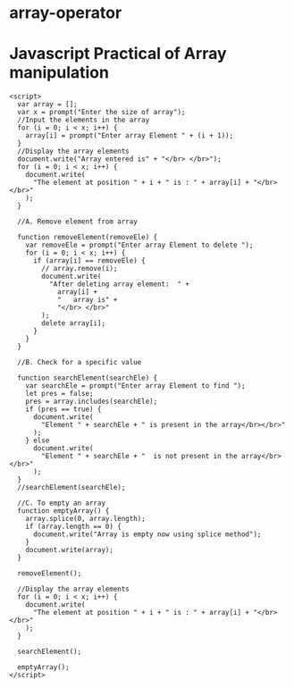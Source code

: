 # array-operator
<!DOCTYPE html>
<html lang="en">
  <head>
    <title>Array Operations</title>
  </head>
  <body>
    <h1>Javascript Practical of Array manipulation</h1>

    <script>
      var array = [];
      var x = prompt("Enter the size of array");
      //Input the elements in the array
      for (i = 0; i < x; i++) {
        array[i] = prompt("Enter array Element " + (i + 1));
      }
      //Display the array elements
      document.write("Array entered is" + "</br> </br>");
      for (i = 0; i < x; i++) {
        document.write(
          "The element at position " + i + " is : " + array[i] + "</br> </br>"
        );
      }

      //A. Remove element from array

      function removeElement(removeEle) {
        var removeEle = prompt("Enter array Element to delete ");
        for (i = 0; i < x; i++) {
          if (array[i] == removeEle) {
            // array.remove(i);
            document.write(
              "After deleting array element:  " +
                array[i] +
                "   array is" +
                "</br> </br>"
            );
            delete array[i];
          }
        }
      }

      //B. Check for a specific value

      function searchElement(searchEle) {
        var searchEle = prompt("Enter array Element to find ");
        let pres = false;
        pres = array.includes(searchEle);
        if (pres == true) {
          document.write(
            "Element " + searchEle + " is present in the array</br></br>"
          );
        } else
          document.write(
            "Element " + searchEle + "  is not present in the array</br></br>"
          );
      }
      //searchElement(searchEle);

      //C. To empty an array
      function emptyArray() {
        array.splice(0, array.length);
        if (array.length == 0) {
          document.write("Array is empty now using splice method");
        }
        document.write(array);
      }

      removeElement();

      //Display the array elements
      for (i = 0; i < x; i++) {
        document.write(
          "The element at position " + i + " is : " + array[i] + "</br> </br>"
        );
      }

      searchElement();

      emptyArray();
    </script>
  </body>
</html>
